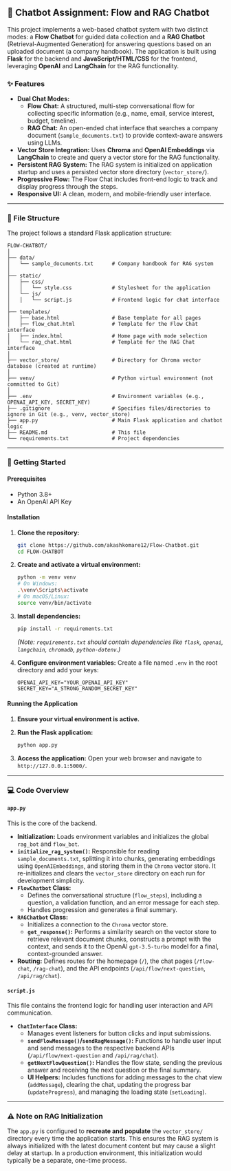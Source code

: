 ## 🤖 Chatbot Assignment: Flow and RAG Chatbot

This project implements a web-based chatbot system with two distinct modes: a **Flow Chatbot** for guided data collection and a **RAG Chatbot** (Retrieval-Augmented Generation) for answering questions based on an uploaded document (a company handbook). The application is built using **Flask** for the backend and **JavaScript/HTML/CSS** for the frontend, leveraging **OpenAI** and **LangChain** for the RAG functionality.

### ✨ Features

  * **Dual Chat Modes:**
      * **Flow Chat:** A structured, multi-step conversational flow for collecting specific information (e.g., name, email, service interest, budget, timeline).
      * **RAG Chat:** An open-ended chat interface that searches a company document (`sample_documents.txt`) to provide context-aware answers using LLMs.
  * **Vector Store Integration:** Uses **Chroma** and **OpenAI Embeddings** via **LangChain** to create and query a vector store for the RAG functionality.
  * **Persistent RAG System:** The RAG system is initialized on application startup and uses a persisted vector store directory (`vector_store/`).
  * **Progressive Flow:** The Flow Chat includes front-end logic to track and display progress through the steps.
  * **Responsive UI:** A clean, modern, and mobile-friendly user interface.

-----

### 📂 File Structure

The project follows a standard Flask application structure:

```
FLOW-CHATBOT/
│
├── data/
│   └── sample_documents.txt      # Company handbook for RAG system
│
├── static/
│   ├── css/
│   │   └── style.css             # Stylesheet for the application
│   └── js/
│   │   └── script.js             # Frontend logic for chat interface
│
├── templates/
│   ├── base.html                 # Base template for all pages
│   ├── flow_chat.html            # Template for the Flow Chat interface
│   ├── index.html                # Home page with mode selection
│   └── rag_chat.html             # Template for the RAG Chat interface
│
├── vector_store/                 # Directory for Chroma vector database (created at runtime)
│
├── venv/                         # Python virtual environment (not committed to Git)
│
├── .env                          # Environment variables (e.g., OPENAI_API_KEY, SECRET_KEY)
├── .gitignore                    # Specifies files/directories to ignore in Git (e.g., venv, vector_store)
├── app.py                        # Main Flask application and chatbot logic
├── README.md                     # This file
└── requirements.txt              # Project dependencies
```

-----

### 🚀 Getting Started

#### Prerequisites

  * Python 3.8+
  * An OpenAI API Key

#### Installation

1.  **Clone the repository:**

    ```bash
    git clone https://github.com/akashkomare12/Flow-Chatbot.git
    cd FLOW-CHATBOT
    ```

2.  **Create and activate a virtual environment:**

    ```bash
    python -m venv venv
    # On Windows:
    .\venv\Scripts\activate
    # On macOS/Linux:
    source venv/bin/activate
    ```

3.  **Install dependencies:**

    ```bash
    pip install -r requirements.txt
    ```

    *(Note: `requirements.txt` should contain dependencies like `flask`, `openai`, `langchain`, `chromadb`, `python-dotenv`.)*

4.  **Configure environment variables:**
    Create a file named `.env` in the root directory and add your keys:

    ```env
    OPENAI_API_KEY="YOUR_OPENAI_API_KEY"
    SECRET_KEY="A_STRONG_RANDOM_SECRET_KEY"
    ```

#### Running the Application

1.  **Ensure your virtual environment is active.**

2.  **Run the Flask application:**

    ```bash
    python app.py
    ```

3.  **Access the application:**
    Open your web browser and navigate to `http://127.0.0.1:5000/`.

-----

### 💻 Code Overview

#### `app.py`

This is the core of the backend.

  * **Initialization:** Loads environment variables and initializes the global `rag_bot` and `flow_bot`.
  * **`initialize_rag_system()`:** Responsible for reading `sample_documents.txt`, splitting it into chunks, generating embeddings using `OpenAIEmbeddings`, and storing them in the `Chroma` vector store. It re-initializes and clears the `vector_store` directory on each run for development simplicity.
  * **`FlowChatbot` Class:**
      * Defines the conversational structure (`flow_steps`), including a question, a validation function, and an error message for each step.
      * Handles progression and generates a final summary.
  * **`RAGChatbot` Class:**
      * Initializes a connection to the `Chroma` vector store.
      * **`get_response()`:** Performs a similarity search on the vector store to retrieve relevant document chunks, constructs a prompt with the context, and sends it to the OpenAI `gpt-3.5-turbo` model for a final, context-grounded answer.
  * **Routing:** Defines routes for the homepage (`/`), the chat pages (`/flow-chat`, `/rag-chat`), and the API endpoints (`/api/flow/next-question`, `/api/rag/chat`).

#### `script.js`

This file contains the frontend logic for handling user interaction and API communication.

  * **`ChatInterface` Class:**
      * Manages event listeners for button clicks and input submissions.
      * **`sendFlowMessage()`/`sendRagMessage()`:** Functions to handle user input and send messages to the respective backend APIs (`/api/flow/next-question` and `/api/rag/chat`).
      * **`getNextFlowQuestion()`:** Handles the flow state, sending the previous answer and receiving the next question or the final summary.
      * **UI Helpers:** Includes functions for adding messages to the chat view (`addMessage`), clearing the chat, updating the progress bar (`updateProgress`), and managing the loading state (`setLoading`).

-----

### ⚠️ Note on RAG Initialization

The `app.py` is configured to **recreate and populate** the `vector_store/` directory every time the application starts. This ensures the RAG system is always initialized with the latest document content but may cause a slight delay at startup. In a production environment, this initialization would typically be a separate, one-time process.
